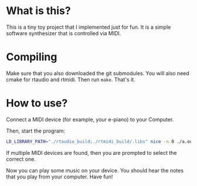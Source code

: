 # What is this?

This is a tiny toy project that I implemented just for fun. It is a simple software synthesizer that is controlled via MIDI.

# Compiling

Make sure that you also downloaded the git submodules. You will also need cmake for rtaudio and rtmidi. Then run `make`. That's it.

# How to use?

Connect a MIDI device (for example, your e-piano) to your Computer.

Then, start the program:
```bash
LD_LIBRARY_PATH="./rtaudio_build;./rtmidi_build/.libs" nice -n 0 ./a.out
```

If multiple MIDI devices are found, then you are prompted to select the correct one.

Now you can play some music on your device. You should hear the notes that you play from your computer. Have fun!

